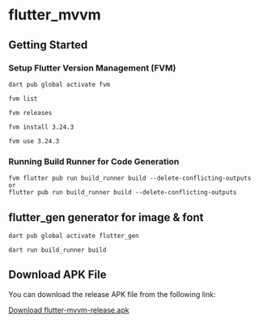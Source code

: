 # flutter_mvvm

## Getting Started

### Setup Flutter Version Management (FVM)
```shell
dart pub global activate fvm

fvm list

fvm releases

fvm install 3.24.3

fvm use 3.24.3
```

### Running Build Runner for Code Generation
```shell
fvm flutter pub run build_runner build --delete-conflicting-outputs
or 
flutter pub run build_runner build --delete-conflicting-outputs
```

## flutter_gen generator for image & font
```
dart pub global activate flutter_gen

dart run build_runner build
```

## Download APK File
You can download the release APK file from the following link:

[Download flutter-mvvm-release.apk](./flutter-mvvm-release.apk)
